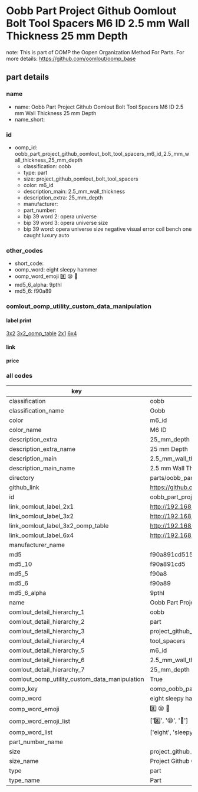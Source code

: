 # Oobb Part Project Github Oomlout Bolt Tool Spacers M6 ID 2.5 mm Wall Thickness 25 mm Depth  

note: This is part of OOMP the Oopen Organization Method For Parts. For more details: https://github.com/oomlout/oomp_base

##  part details
  







### name
* name: Oobb Part Project Github Oomlout Bolt Tool Spacers M6 ID 2.5 mm Wall Thickness 25 mm Depth
* name_short: 
### id
* oomp_id: oobb_part_project_github_oomlout_bolt_tool_spacers_m6_id_2.5_mm_wall_thickness_25_mm_depth
  * classification: oobb
  * type: part
  * size: project_github_oomlout_bolt_tool_spacers
  * color: m6_id
  * description_main: 2.5_mm_wall_thickness
  * description_extra: 25_mm_depth
  * manufacturer: 
  * part_number: 
  * bip 39 word 2: opera universe
  * bip 39 word 3: opera universe size
  * bip 39 word: opera universe size negative visual error coil bench one caught luxury auto

### other_codes
* short_code: 
* oomp_word: eight sleepy hammer
* oomp_word_emoji :eight: :sleepy: :hammer:
* md5_6_alpha: 9pthl
* md5_6: f90a89






### oomlout_oomp_utility_custom_data_manipulation
#### label print
[3x2](http://192.168.1.245:1112/?label=oomp%209pthl)
[3x2_oomp_table](http://192.168.1.108:1112/?label=oomp%209pthl)
[2x1](http://192.168.1.242:1112/?label=oomp%209pthl)
[6x4](http://192.168.1.55:1112/?label=oomp%209pthl)    

#### link

                              

#### price







### all codes 
| key | value |  
| --- | --- |  
| classification | oobb |  
| classification_name | Oobb |  
| color | m6_id |  
| color_name | M6 ID |  
| description_extra | 25_mm_depth |  
| description_extra_name | 25 mm Depth |  
| description_main | 2.5_mm_wall_thickness |  
| description_main_name | 2.5 mm Wall Thickness |  
| directory | parts/oobb_part_project_github_oomlout_bolt_tool_spacers_m6_id_2.5_mm_wall_thickness_25_mm_depth |  
| github_link | https://github.com/oomlout/oomlout_oomp_part_src/tree/main/parts/oobb_part_project_github_oomlout_bolt_tool_spacers_m6_id_2.5_mm_wall_thickness_25_mm_depth |  
| id | oobb_part_project_github_oomlout_bolt_tool_spacers_m6_id_2.5_mm_wall_thickness_25_mm_depth |  
| link_oomlout_label_2x1 | http://192.168.1.242:1112/?label=oomp%209pthl |  
| link_oomlout_label_3x2 | http://192.168.1.245:1112/?label=oomp%209pthl |  
| link_oomlout_label_3x2_oomp_table | http://192.168.1.108:1112/?label=oomp%209pthl |  
| link_oomlout_label_6x4 | http://192.168.1.55:1112/?label=oomp%209pthl |  
| manufacturer_name |  |  
| md5 | f90a891cd51505a9337a793f93fb74da |  
| md5_10 | f90a891cd5 |  
| md5_5 | f90a8 |  
| md5_6 | f90a89 |  
| md5_6_alpha | 9pthl |  
| name | Oobb Part Project Github Oomlout Bolt Tool Spacers M6 ID 2.5 mm Wall Thickness 25 mm Depth |  
| oomlout_detail_hierarchy_1 | oobb |  
| oomlout_detail_hierarchy_2 | part |  
| oomlout_detail_hierarchy_3 | project_github_bolt |  
| oomlout_detail_hierarchy_4 | tool_spacers |  
| oomlout_detail_hierarchy_5 | m6_id |  
| oomlout_detail_hierarchy_6 | 2.5_mm_wall_thickness |  
| oomlout_detail_hierarchy_7 | 25_mm_depth |  
| oomlout_oomp_utility_custom_data_manipulation | True |  
| oomp_key | oomp_oobb_part_project_github_oomlout_bolt_tool_spacers_m6_id_2.5_mm_wall_thickness_25_mm_depth |  
| oomp_word | eight sleepy hammer |  
| oomp_word_emoji | :eight: :sleepy: :hammer: |  
| oomp_word_emoji_list | [':eight:', ':sleepy:', ':hammer:'] |  
| oomp_word_list | ['eight', 'sleepy', 'hammer'] |  
| part_number_name |  |  
| size | project_github_oomlout_bolt_tool_spacers |  
| size_name | Project Github Oomlout Bolt Tool Spacers |  
| type | part |  
| type_name | Part |  
